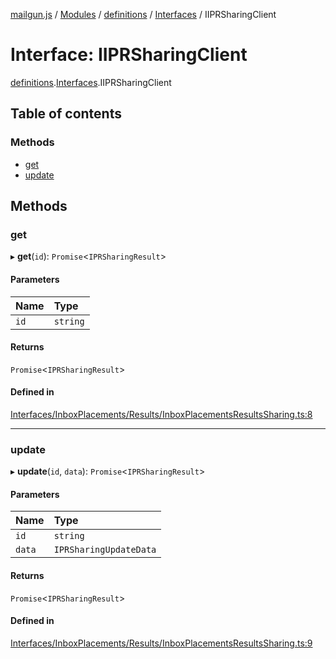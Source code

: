 [mailgun.js](../README.md) / [Modules](../modules.md) / [definitions](../modules/definitions.md) / [Interfaces](../modules/definitions.Interfaces.md) / IIPRSharingClient

# Interface: IIPRSharingClient

[definitions](../modules/definitions.md).[Interfaces](../modules/definitions.Interfaces.md).IIPRSharingClient

## Table of contents

### Methods

- [get](definitions.Interfaces.IIPRSharingClient.md#get)
- [update](definitions.Interfaces.IIPRSharingClient.md#update)

## Methods

### get

▸ **get**(`id`): `Promise`\<`IPRSharingResult`\>

#### Parameters

| Name | Type |
| :------ | :------ |
| `id` | `string` |

#### Returns

`Promise`\<`IPRSharingResult`\>

#### Defined in

[Interfaces/InboxPlacements/Results/InboxPlacementsResultsSharing.ts:8](https://github.com/mailgun/mailgun.js/blob/460665c/lib/Interfaces/InboxPlacements/Results/InboxPlacementsResultsSharing.ts#L8)

___

### update

▸ **update**(`id`, `data`): `Promise`\<`IPRSharingResult`\>

#### Parameters

| Name | Type |
| :------ | :------ |
| `id` | `string` |
| `data` | `IPRSharingUpdateData` |

#### Returns

`Promise`\<`IPRSharingResult`\>

#### Defined in

[Interfaces/InboxPlacements/Results/InboxPlacementsResultsSharing.ts:9](https://github.com/mailgun/mailgun.js/blob/460665c/lib/Interfaces/InboxPlacements/Results/InboxPlacementsResultsSharing.ts#L9)

